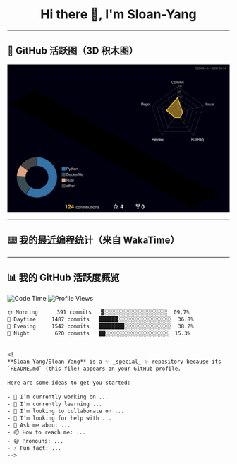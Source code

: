 <h1 align="center">Hi there 👋, I'm Sloan-Yang</h1>

---

## 🧱 GitHub 活跃图（3D 积木图）

![3D Profile](https://raw.githubusercontent.com/Sloan-Yang/Sloan-Yang/main/profile-3d-contrib/profile-night-rainbow.svg)

---

## ⌨️ 我的最近编程统计（来自 WakaTime）

<!--START_SECTION:waka-->
<!-- WakaTime 内容将自动填充在这里 -->
<!--END_SECTION:waka-->

---

## 📊 我的 GitHub 活跃度概览

![Code Time](http://img.shields.io/badge/Code%20Time-872%20hrs%2025%20mins-blue)
![Profile Views](http://img.shields.io/badge/Profile%20Views-13-blue)

```text
🌞 Morning      391 commits   ▓░░░░░░░░░░░░░░░░░░░░  09.7%
🌆 Daytime     1487 commits   ██████░░░░░░░░░░░░░░░░░  36.8%
🌃 Evening     1542 commits   ████████░░░░░░░░░░░░░░░  38.2%
🌙 Night        620 commits   ██░░░░░░░░░░░░░░░░░░░░  15.3%


<!--
**Sloan-Yang/Sloan-Yang** is a ✨ _special_ ✨ repository because its `README.md` (this file) appears on your GitHub profile.

Here are some ideas to get you started:

- 🔭 I’m currently working on ...
- 🌱 I’m currently learning ...
- 👯 I’m looking to collaborate on ...
- 🤔 I’m looking for help with ...
- 💬 Ask me about ...
- 📫 How to reach me: ...
- 😄 Pronouns: ...
- ⚡ Fun fact: ...
-->
